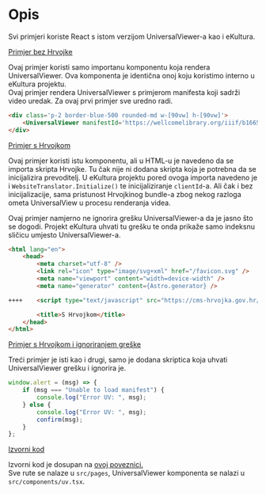 <h1 class="font-bold text-3xl">Opis</h1>

<p>Svi primjeri koriste React s istom verzijom UniversalViewer-a kao i eKultura.</p>

<a href="/bez-hrvojke" class="font-bold text-xl py-2">Primjer bez Hrvojke</a>

Ovaj primjer koristi samo importanu komponentu koja rendera UniversalViewer.
Ova komponenta je identična onoj koju koristimo interno u eKultura projektu.
<br >
Ovaj primjer rendera UniversalViewer s primjerom manifesta koji sadrži video uredak.
Za ovaj prvi primjer sve uredno radi.

```html
<div class='p-2 border-blue-500 rounded-md w-[90vw] h-[90vw]'>
    <UniversalViewer manifestId='https://wellcomelibrary.org/iiif/b16659090/manifest' client:only />
</div>
```

<a href="/s-hrvojkom"  class="font-bold text-xl py-2">Primjer s Hrvojkom</a>

Ovaj primjer koristi istu komponentu, ali u HTML-u je navedeno da se importa skripta Hrvojke.
Tu čak nije ni dodana skripta koja je potrebna da se inicijalizira prevoditelj.
U eKultura projektu pored ovoga importa navedeno je i `WebsiteTranslator.Initialize()` te inicijaliziranje `clientId`-a.
Ali čak i bez inicijalizacije, sama pristunost Hrvojkinog bundle-a zbog nekog razloga ometa UniversalView u procesu renderanja videa.

Ovaj primjer namjerno ne ignorira grešku UniversalViewer-a da je jasno što se dogodi.
Projekt eKultura uhvati tu grešku te onda prikaže samo indeksnu sličicu umjesto UniversalViewer-a.

```html lang="html"
<html lang="en">
	<head>
		<meta charset="utf-8" />
		<link rel="icon" type="image/svg+xml" href="/favicon.svg" />
		<meta name="viewport" content="width=device-width" />
		<meta name="generator" content={Astro.generator} />

++++    <script type="text/javascript" src="https://cms-hrvojka.gov.hr/uploads/wt/7.1.17/widget.js"></script>

		<title>S Hrvojkom</title>
	</head>
</html>
```

<a href="/s-hrvojkom-ignore"  class="font-bold text-xl py-2">Primjer s Hrvojkom i ignoriranjem greške</a>

Treći primjer je isti kao i drugi, samo je dodana skriptica koja uhvati UniversalViewer grešku i ignorira je.
```js
window.alert = (msg) => {
    if (msg === "Unable to load manifest") {
        console.log("Error UV: ", msg);
    } else {
        console.log("Error UV: ", msg);
        confirm(msg);
    }
};
```


<a href="https://github.com/markojerkic/universa-viewer-hrvojka" class="font-bold text-xl py-2">Izvorni kod</a>

Izvorni kod je dosupan na <a href="https://github.com/markojerkic/universa-viewer-hrvojka" class="underline">ovoj poveznici.</a>
<br />
Sve rute se nalaze u `src/pages`, UniversalViewer komponenta se nalazi u `src/components/uv.tsx`.


